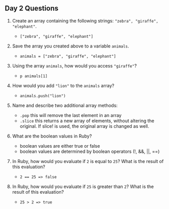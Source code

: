 ## Day 2 Questions

1. Create an array containing the following strings: `"zebra", "giraffe", "elephant"`.

   * `["zebra", "giraffe", "elephant"]`   


1. Save the array you created above to a variable `animals`.

   * `animals = ["zebra", "giraffe", "elephant"]`


1. Using the array `animals`, how would you access `"giraffe"`?

   * `p animals[1]`


1. How would you add `"lion"` to the `animals` array?

   * `animals.push("lion")`


1. Name and describe two additional array methods:

   * `.pop` this will remove the last element in an array
   * `.slice` this returns a new array of elements, without altering the original. If slice! is used, the original array is changed as well.

1. What are the boolean values in Ruby?

   * boolean values are either true or false
   * boolean values are determined by boolean operators (!, &&, ||, ==)

1. In Ruby, how would you evaluate if `2` is equal to `25`? What is the result of this evaluation?

   * `2 == 25 => false`


1. In Ruby, how would you evaluate if `25` is greater than `2`? What is the result of this evaluation?

   * `25 > 2 => true`
